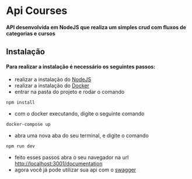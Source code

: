 # Api Courses
#### API desenvolvida em NodeJS que realiza um simples crud com fluxos de categorias e cursos

## Instalação
#### Para realizar a instalação é necessário os seguintes passos:

- realizar a instalação do [NodeJS](https://nodejs.org/en/)
- realizar a instalação do [Docker](https://www.docker.com)
- entrar na pasta do projeto e rodar o comando
```bash
npm install
```
- com o docker executando, digite o seguinte comando
```bash
docker-compose up
```
- abra uma nova aba do seu terminal, e digite o comando
```bash
npm run dev
```
- feito esses passos abra o seu navegador na url [http://localhost:3001/documentation](http://localhost:3001/documentation) 
- agora você já pode utilizar sua api com o [swagger](https://swagger.io/)
